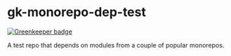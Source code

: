 # gk-monorepo-dep-test

[![Greenkeeper badge](https://badges.greenkeeper.io/neighbourhoodie/gk-monorepo-dep-test.svg)](https://greenkeeper.io/)

A test repo that depends on modules from a couple of popular monorepos.
